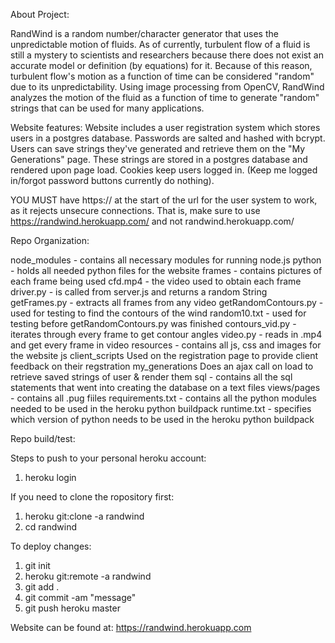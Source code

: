 About Project: 

RandWind is a random number/character generator that uses the unpredictable motion of fluids. As of currently, turbulent flow of a fluid is still a mystery to scientists and researchers because there does not exist an accurate model or definition (by equations) for it. Because of this reason, turbulent flow's motion as a function of time can be considered "random" due to its unpredictability. Using image processing from OpenCV, RandWind analyzes the motion of the fluid as a function of time to generate "random" strings that can be used for many applications. 

Website features: Website includes a user registration system which stores users in a postgres database. Passwords are salted and hashed with bcrypt. Users can save strings they've generated and retrieve them on the "My Generations" page. These strings are stored in a postgres database and rendered upon page load. Cookies keep users logged in. (Keep me logged in/forgot password buttons currently do nothing). 

YOU MUST have https:// at the start of the url for the user system to work, as it rejects unsecure connections. That is, make sure to use https://randwind.herokuapp.com/ and not randwind.herokuapp.com/


Repo Organization: 

node_modules - contains all necessary modules for running node.js
python - holds all needed python files for the website
  frames - contains pictures of each frame being used
  cfd.mp4 - the video used to obtain each frame
  driver.py - is called from server.js and returns a random String
  getFrames.py - extracts all frames from any video
  getRandomContours.py - used for testing to find the contours of the wind
  random10.txt - used for testing before getRandomContours.py was finished
  contours_vid.py - iterates through every frame to get contour angles
  video.py - reads in .mp4 and get every frame in video
resources - contains all js, css and images for the website
    js
      client_scripts  Used on the registration page to provide client feedback on their regstration
      my_generations  Does an ajax call on load to retrieve saved strings of user & render them
sql - contains all the sql statements that went into creating the database on a text files
views/pages - contains all .pug fiiles
requirements.txt - contains all the python modules needed to be used in the heroku python buildpack
runtime.txt - specifies which version of python needs to be used in the heroku python buildpack



Repo build/test:

Steps to push to your personal heroku account:
1. heroku login

If you need to clone the ropository first:
1. heroku git:clone -a randwind
2. cd randwind

To deploy changes:
1. git init
2. heroku git:remote -a randwind
3. git add .
4. git commit -am "message"
5. git push heroku master


Website can be found at:
https://randwind.herokuapp.com
